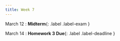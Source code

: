 ```yaml
---
title: Week 7
---
```



March 12
: **Midterm**{: .label .label-exam } 



March 14
: **Homework 3 Due**{: .label .label-deadline } 